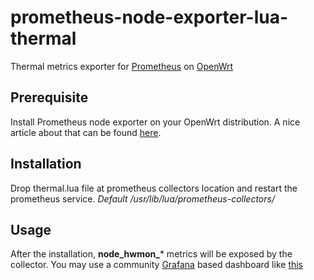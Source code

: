# prometheus-node-exporter-lua-thermal

Thermal metrics exporter for [Prometheus](https://prometheus.io/docs/introduction/overview/) on [OpenWrt](https://openwrt.org/)

## Prerequisite

Install Prometheus node exporter on your OpenWrt distribution. A nice article about that can be found [here](https://grafana.com/blog/2021/02/09/how-i-monitor-my-openwrt-router-with-grafana-cloud-and-prometheus/).

## Installation

Drop thermal.lua file at prometheus collectors location and restart the prometheus service. *Default /usr/lib/lua/prometheus-collectors/*

## Usage

After the installation, **node_hwmon_*** metrics will be exposed by the collector. You may use a community [Grafana](https://grafana.com/) based dashboard like [this](https://grafana.com/grafana/dashboards/12950-hwmon/)